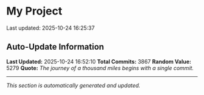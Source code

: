 # My Project


Last updated: 2025-10-24 16:25:37


































































































































































































































































































































































































































































































































































































































































































































































































































































































































































































































































































































































































































































































































































































































































































































































































































































































































































































































































































































































































































































































































































































































































































































































































































































































































































































































































































































































































































































































































































































































































































































































































































































































































































































































































































































































































































































































































































































































































































































































































































































































































































































































































































































































































































## Auto-Update Information

**Last Updated:** 2025-10-24 16:52:10
**Total Commits:** 3867
**Random Value:** 5279
**Quote:** _The journey of a thousand miles begins with a single commit._

---
_This section is automatically generated and updated._